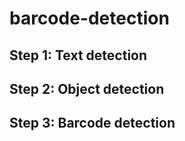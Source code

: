 # barcode-detection

## Step 1: Text detection

## Step 2:  Object detection

## Step 3: Barcode detection
